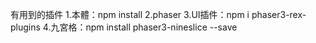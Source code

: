 有用到的插件
1.本體：npm install
2.phaser
3.UI插件：npm i phaser3-rex-plugins
4.九宮格：npm install phaser3-nineslice --save